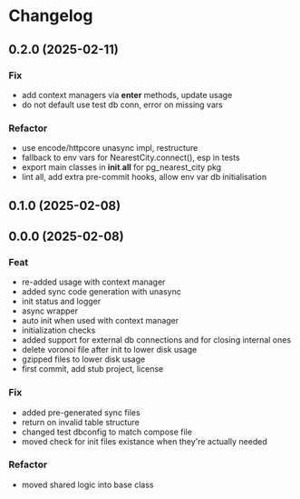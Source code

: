 # Changelog

## 0.2.0 (2025-02-11)

### Fix

- add context managers via __enter__ methods, update usage
- do not default use test db conn, error on missing vars

### Refactor

- use encode/httpcore unasync impl, restructure
- fallback to env vars for NearestCity.connect(), esp in tests
- export main classes in __init__.__all__ for pg_nearest_city pkg
- lint all, add extra pre-commit hooks, allow env var db initialisation

## 0.1.0 (2025-02-08)

## 0.0.0 (2025-02-08)

### Feat

- re-added usage with context manager
- added sync code generation with unasync
- init status and logger
- async wrapper
- auto init when used with context manager
- initialization checks
- added support for external db connections and for closing internal ones
- delete voronoi file after init to lower disk usage
- gzipped files to lower disk usage
- first commit, add stub project, license

### Fix

- added pre-generated sync files
- return on invalid table structure
- changed test dbconfig to match compose file
- moved check for init files existance when they're actually needed

### Refactor

- moved shared logic into base class
